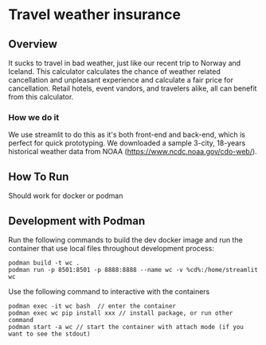 # Travel weather insurance

## Overview
It sucks to travel in bad weather, just like our recent trip to Norway and Iceland. This calculator calculates the chance of weather related cancellation and unpleasant experience and calculate a fair price for cancellation. Retail hotels, event vandors, and travelers alike, all can benefit from this calculator. 

### How we do it

We use streamlit to do this as it's both front-end and back-end, which is perfect for quick prototyping. We downloaded a sample 3-city, 18-years historical weather data from NOAA (https://www.ncdc.noaa.gov/cdo-web/).

## How To Run

Should work for docker or podman 

## Development with Podman
Run the following commands to build the dev docker image and run the container that use local files throughout development process:
```
podman build -t wc .
podman run -p 8501:8501 -p 8888:8888 --name wc -v %cd%:/home/streamlit wc
```
Use the following command to interactive with the containers
```
podman exec -it wc bash  // enter the container
podman exec wc pip install xxx // install package, or run other command
podman start -a wc // start the container with attach mode (if you want to see the stdout)
```